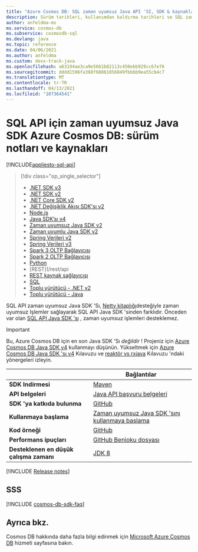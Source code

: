 ```yaml
---
title: "Azure Cosmos DB: SQL zaman uyumsuz Java API 'SI, SDK & kaynakları"
description: Sürüm tarihleri, kullanımdan kaldırma tarihleri ve SQL zaman uyumsuz Java SDK Azure Cosmos DB her sürümü arasında yapılan değişiklikler dahil olmak üzere SQL zaman uyumsuz Java API 'SI ve SDK hakkında bilgi edinin.
author: anfeldma-ms
ms.service: cosmos-db
ms.subservice: cosmosdb-sql
ms.devlang: java
ms.topic: reference
ms.date: 04/06/2021
ms.author: anfeldma
ms.custom: devx-track-java
ms.openlocfilehash: a63194ae3ca9e5661b82113c450ebb929cc67e76
ms.sourcegitcommit: dddd1596fa368f68861856849fbbbb9ea55cb4c7
ms.translationtype: MT
ms.contentlocale: tr-TR
ms.lasthandoff: 04/13/2021
ms.locfileid: "107364541"
---
```

# <a name="azure-cosmos-db-async-java-sdk-for-sql-api-release-notes-and-resources"></a>SQL API için zaman uyumsuz Java SDK Azure Cosmos DB: sürüm notları ve kaynakları
[!INCLUDE[appliesto-sql-api](includes/appliesto-sql-api.md)]

> [!div class="op_single_selector"]
> * [.NET SDK v3](sql-api-sdk-dotnet-standard.md)
> * [.NET SDK v2](sql-api-sdk-dotnet.md)
> * [.NET Core SDK v2](sql-api-sdk-dotnet-core.md)
> * [.NET Değişiklik Akışı SDK'sı v2](sql-api-sdk-dotnet-changefeed.md)
> * [Node.js](sql-api-sdk-node.md)
> * [Java SDK’sı v4](sql-api-sdk-java-v4.md)
> * [Zaman uyumsuz Java SDK v2](sql-api-sdk-async-java.md)
> * [Zaman uyumlu Java SDK v2](sql-api-sdk-java.md)
> * [Spring Verileri v2](sql-api-sdk-java-spring-v2.md)
> * [Spring Verileri v3](sql-api-sdk-java-spring-v3.md)
> * [Spark 3 OLTP Bağlayıcısı](sql-api-sdk-java-spark-v3.md)
> * [Spark 2 OLTP Bağlayıcısı](sql-api-sdk-java-spark.md)
> * [Python](sql-api-sdk-python.md)
> * [REST](/rest/api
> * [REST kaynak sağlayıcısı](/azure/azure-resource-manager/management/azure-services-resource-providers)
> * [SQL](sql-api-query-reference.md)
> * [Toplu yürütücü - .NET v2](sql-api-sdk-bulk-executor-dot-net.md)
> * [Toplu yürütücü - Java](sql-api-sdk-bulk-executor-java.md)

SQL API zaman uyumsuz Java SDK 'Sı, [Netty kitaplığı](https://netty.io/)desteğiyle zaman uyumsuz Işlemler sağlayarak SQL API Java SDK 'sinden farklıdır. Önceden var olan [SQL API Java SDK 'sı](sql-api-sdk-java.md) , zaman uyumsuz işlemleri desteklemez. 

> [!IMPORTANT]  
> Bu, Azure Cosmos DB için en son Java SDK 'Sı *değildir* ! Projeniz için [Azure Cosmos DB Java SDK v4](sql-api-sdk-java-v4.md) kullanmayı düşünün. Yükseltmek için [Azure Cosmos DB Java SDK 'sı v4](migrate-java-v4-sdk.md) Kılavuzu ve [reaktör vs rxjava](https://github.com/Azure-Samples/azure-cosmos-java-sql-api-samples/blob/main/reactor-rxjava-guide.md) Kılavuzu 'ndaki yönergeleri izleyin. 
>

| | Bağlantılar |
|---|---|
| **SDK Indirmesi** | [Maven](https://mvnrepository.com/artifact/com.microsoft.azure/azure-cosmosdb) |
|**API belgeleri** |[Java API başvuru belgeleri](/java/api/com.microsoft.azure.cosmosdb.rx.asyncdocumentclient) | 
|**SDK 'ya katkıda bulunma** | [GitHub](https://github.com/Azure/azure-cosmosdb-java) | 
|**Kullanmaya başlama** | [Zaman uyumsuz Java SDK 'sını kullanmaya başlama](https://github.com/Azure-Samples/azure-cosmos-db-sql-api-async-java-getting-started) | 
|**Kod örneği** | [GitHub](https://github.com/Azure/azure-cosmosdb-java#usage-code-sample)| 
| **Performans ipuçları**| [GitHub Benioku dosyası](https://github.com/Azure/azure-cosmosdb-java#guide-for-prod)| 
| **Desteklenen en düşük çalışma zamanı**|[JDK 8](/java/azure/jdk/) | 

[!INCLUDE [Release notes](~/azure-cosmosdb-java-v2/changelog/README.md)]
## <a name="faq"></a>SSS
[!INCLUDE [cosmos-db-sdk-faq](../../includes/cosmos-db-sdk-faq.md)]

## <a name="see-also"></a>Ayrıca bkz.
Cosmos DB hakkında daha fazla bilgi edinmek için [Microsoft Azure Cosmos DB](https://azure.microsoft.com/services/cosmos-db/) hizmeti sayfasına bakın.